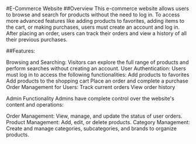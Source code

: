 #E-Commerce Website
##Overview
This e-commerce website allows users to browse and search for products without the need to log in. To access more advanced features like adding products to favorites, adding items to the cart, or making purchases, users must create an account and log in. After placing an order, users can track their orders and view a history of all their previous purchases.

##Features:

Browsing and Searching: Visitors can explore the full range of products and perform searches without creating an account.
User Authentication: Users must log in to access the following functionalities:
Add products to favorites
Add products to the shopping cart
Place an order and complete a purchase
Order Management for Users:
Track current orders
View order history

Admin Functionality
Admins have complete control over the website's content and operations:

Order Management: View, manage, and update the status of user orders.
Product Management: Add, edit, or delete products.
Category Management: Create and manage categories, subcategories, and brands to organize products.
